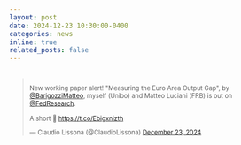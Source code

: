 ```yaml
---
layout: post
date: 2024-12-23 10:30:00-0400
categories: news
inline: true
related_posts: false
---
```


<div class="mt-2" style="display: flex; justify-content: center;">
  <blockquote class="twitter-tweet" style="transform: scale(0.8); transform-origin: top left;">
    <p lang="en" dir="ltr">New working paper alert! &quot;Measuring the Euro Area Output Gap&quot;, by <a href="https://twitter.com/BarigozziMatteo?ref_src=twsrc%5Etfw">@BarigozziMatteo</a>, myself (Unibo) and Matteo Luciani (FRB) is out on <a href="https://twitter.com/FedResearch?ref_src=twsrc%5Etfw">@FedResearch</a>. <br><br>A short 🧵 
    <a href="https://t.co/Ebigxnizth">https://t.co/Ebigxnizth</a></p>&mdash; Claudio Lissona (@ClaudioLissona) 
    <a href="https://twitter.com/ClaudioLissona/status/1871121863587561825?ref_src=twsrc%5Etfw">December 23, 2024</a>
  </blockquote> 
  <script async src="https://platform.twitter.com/widgets.js" charset="utf-8"></script>
</div>
